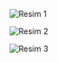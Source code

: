 ![Resim 1](https://github.com/muratgull07/Kutuphane-Yonetim-Sistemi/assets/148050387/26d636ab-5a1f-42f8-9e27-ca73747eb24b)


![Resim 2](https://github.com/muratgull07/Kutuphane-Yonetim-Sistemi/assets/148050387/066d0e00-5eda-41ee-9c91-d5f5444bf381)


![Resim 3](https://github.com/muratgull07/Kutuphane-Yonetim-Sistemi/assets/148050387/790b3c8f-d4c2-4a9c-afe5-560a61132eff)

